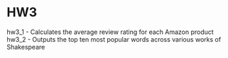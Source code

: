 # HW3

hw3_1 - Calculates the average review rating for each Amazon product\
hw3_2 - Outputs the top ten most popular words across various works of Shakespeare

